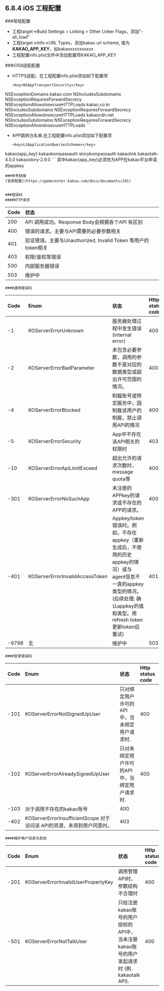 ## 6.8.4 iOS 工程配置


###常规配置

+ 工程target->Build Settings > Linking > Other Linker Flags，添加"-all_load" 
+ 工程target->Info->URL Types，添加kakao url scheme, 值为**KAKAO_APP_KEY**，如kakaoxxxxxxxxxx
+ 工程配置info.plist文件中添加配置项KAKAO_APP_KEY

###iOS9适配配置
+ HTTPS适配，在工程配置info.plist添加如下配置项
	```
	<key>NSAppTransportSecurity</key>
<dict>
    <key>NSExceptionDomains</key>
    <dict>
        <key>kakao.com</key>
        <dict>
            <key>NSIncludesSubdomains</key>
            <true/>
            <key>NSExceptionRequiresForwardSecrecy</key>
            <false/>
            <key>NSExceptionAllowsInsecureHTTPLoads</key>
            <true/>
        </dict>
        <key>kakao.co.kr</key>
        <dict>
            <key>NSIncludesSubdomains</key>
            <true/>
            <key>NSExceptionRequiresForwardSecrecy</key>
            <false/>
            <key>NSExceptionAllowsInsecureHTTPLoads</key>
            <true/>
        </dict>
        <key>kakaocdn.net</key>
        <dict>
            <key>NSIncludesSubdomains</key>
            <true/>
            <key>NSExceptionRequiresForwardSecrecy</key>
            <false/>
            <key>NSExceptionAllowsInsecureHTTPLoads</key>
            <true/>
        </dict>
    </dict>
</dict>
	```
	
+ APP跳转白名单,在工程配置info.plist添加如下配置项
	```
	<key>LSApplicationQueriesSchemes</key>
<array>
    <string>kakao{app_key}</string>
    <string>kakaokompassauth</string>
    <string>storykompassauth</string>
    <string>kakaolink</string>
    <string>kakaotalk-4.5.0</string>
    <string>kakaostory-2.9.0</string>
</array>
	```
	其中kakao{app_key}必须改为APP在kakao平台申请的appkey
	
	
	###参考链接
	[官网配置](https://gamecenter.kakao.com/docs/documents/281)
	
	
	###错误码
	####HTTP请求
| Code	| 状态 |
| :-- | :-- |
| 200 | API 调用成功。Response Body会根据各个API 有区别 |
| 400 | 错误的请求。主要与API需要的必要参数相关 |
| 401 |	验证错误。主要与Unauthorized, Invalid Token 等用户的token相关 |
| 403 |	权限/鉴权等错误 |
| 500 |	内部服务器错误 |
| 503 | 维护中 |

	####通用错误码
| Code | Enum | 状态 |	Http status code |
| :-- | :-- | :-- | :-- |
| -1 | KOServerErrorUnknown | 服务器处理过程中发生错误 (internal error)	| 400 |
| -2 | KOServerErrorBadParameter | 未包含必要参数，调用的参数不是对应的数据类型或超出许可范围的情况。| 400 |
| -4 | KOServerErrorBlocked | 制裁账号或特定服务中，因制裁该用户的制裁，禁止调用API的情况	 | 400 |
| -5 | KOServerErrorSecurity	| App中不存在该API相关的权限时 | 403 |
| -10 | KOServerErrorApiLimitExceed | 超出允许的请求次数时，message quota等	| 400 |
| -301 |	KOServerErrorNoSuchApp	| 未注册的APPkey的请求或不存在的APP的请求。	| 400 |
| -401 | KOServerErrorInvalidAccessToken |Appkey/token 错误时。例如，不存在appkey（重新生成后，不使用的历史appkey的情况）或与 agent信息不一直的appkey类型的情况。 (后续处理: 确认appkey的值和类型。用refresh token更新token后重试) | 401 |
| -9798	| 无 |维护中	| 503|

	####登录错误码
	
| Code	| Enum	| 状态	| Http status code |
| :-- | :-- | :-- | :-- |
| -101	| KOServerErrorNotSignedUpUser |	只对绑定用户许可的API中，当未绑定用户请求时.	| 400 |  
| -102 |  KOServerErrorAlreadySignedUpUser | 只对未绑定用户许可的API中，当绑定用户请求时.	| 400 |
| -103	| 对于调用不存在的kakao账号 |	400	|
| -402	| KOServerErrorInsufficientScope	对于访问该 API的资源，未得到用户同意时。	|  403  |

	####维护用户信息与其他
| Code	| Enum	 | 状态	| Http status code |
| :-- | :-- | :-- | :-- |
| -201 | KOServerErrorInvalidUserPropertyKey | 调用管理API时，参数结构不合理时	| 400 |
| -501 | KOServerErrorNotTalkUser |只给注册kakao账号的用户授权的API中，当未注册kakao账号的用户发起请求时 (例. kakaotalk API).	| 400 |



